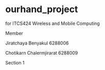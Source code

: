 # ourhand_project

for ITCS424 Wireless and Mobile Computing

Member 

Jiratchaya Benyakul 6288006 

Chotikarn Chalermjirarat 6288009

Section 1
